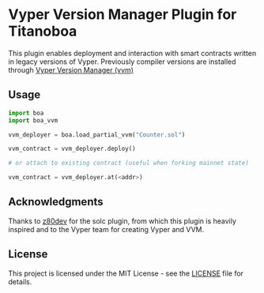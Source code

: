 # Vyper Version Manager Plugin for Titanoboa

This plugin enables deployment and interaction with smart contracts written in legacy versions of Vyper. Previously
compiler versions are installed through [Vyper Version Manager (vvm)](https://github.com/vyperlang/vvm)

## Usage

```python
import boa
import boa_vvm

vvm_deployer = boa.load_partial_vvm("Counter.sol")

vvm_contract = vvm_deployer.deploy()

# or attach to existing contract (useful when forking mainnet state)

vvm_contract = vvm_deployer.at(<addr>)
```

## Acknowledgments
Thanks to [z80dev](https://github.com/z80dev) for the solc plugin, from which this plugin is heavily inspired and to
the Vyper team for creating Vyper and VVM.

## License

This project is licensed under the MIT License - see the [LICENSE](LICENSE) file for details.